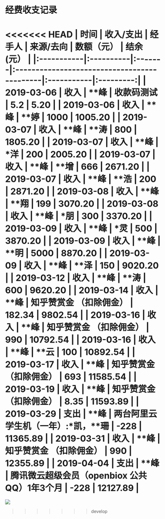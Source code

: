 # 经费收支记录

<<<<<<< HEAD
| 时间       | 收入/支出 | 经手人 | 来源/去向                                   | 数额（元） | 结余(元） |
|:-----------|:----------|:-------|:--------------------------------------------|:-----------|:---------:|
| 2019-03-06 | 收入      | \*\*峰 | 收款码测试                                  | 5.2        |    5.20   |
| 2019-03-06 | 收入      | \*\*峰 | \*\*婷                                      | 1000       |  1005.20  |
| 2019-03-07 | 收入      | \*\*峰 | \*\*涛                                      | 800        |  1805.20  |
| 2019-03-07 | 收入      | \*\*峰 | \*洋                                        | 200        |  2005.20  |
| 2019-03-07 | 收入      | \*\*峰 | \*\*增                                      | 666        |  2671.20  |
| 2019-03-07 | 收入      | \*\*峰 | \*\*浩                                      | 200        |  2871.20  |
| 2019-03-08 | 收入      | \*\*峰 | \*\*翔                                      | 199        |  3070.20  |
| 2019-03-08 | 收入      | \*\*峰 | \*朋                                        | 300        |  3370.20  |
| 2019-03-09 | 收入      | \*\*峰 | \*灵                                        | 500        |  3870.20  |
| 2019-03-09 | 收入      | \*\*峰 | \*\*明                                      | 5000       |  8870.20  |
| 2019-03-09 | 收入      | \*\*峰 | \*\*泽                                      | 150        |  9020.20  |
| 2019-03-12 | 收入      | \*\*峰 | \*\*涛                                      | 600        |  9620.20  |
| 2019-03-14 | 收入      | \*\*峰 | 知乎赞赏金 （扣除佣金）                     | 182.34     |  9802.54  |
| 2019-03-16 | 收入      | \*\*峰 | 知乎赞赏金 （扣除佣金）                     | 990        |  10792.54 |
| 2019-03-16 | 收入      | \*\*峰 | \*\*云                                      | 100        |  10892.54 |
| 2019-03-17 | 收入      | \*\*峰 | 知乎赞赏金 （扣除佣金）                     | 693        |  11585.54 |
| 2019-03-19 | 收入      | \*\*峰 | 知乎赞赏金 （扣除佣金）                     | 8.35       |  11593.89 |
| 2019-03-29 | 支出      | \*\*峰 | 两台阿里云学生机（一年）:\*凯，\*\*珊       | -228       |  11365.89 |
| 2019-03-31 | 收入      | \*\*峰 | 知乎赞赏金 （扣除佣金）                     | 990        |  12355.89 |
| 2019-04-04 | 支出      | \*\*峰 | 腾讯微云超级会员（openbiox 公共QQ）1年3个月 | -228       |  12127.89 |
=======
![](https://s2.ax1x.com/2019/04/30/EGVf8P.png)
>>>>>>> develop
